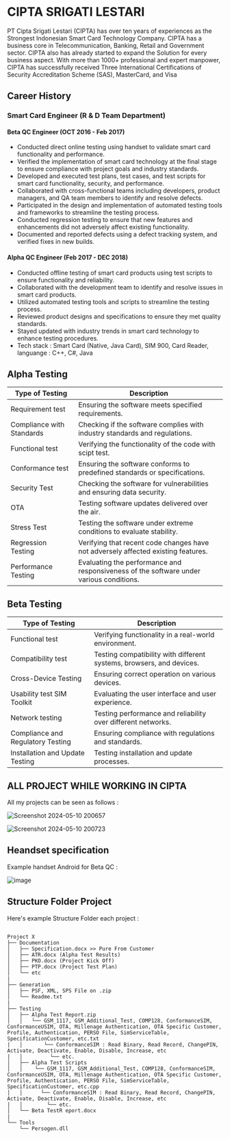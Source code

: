 
# CIPTA SRIGATI LESTARI

PT Cipta Srigati Lestari (CIPTA) has over ten years of experiences as the Strongest Indonesian Smart Card Technology Company. CIPTA has a business core in Telecommunication, Banking, Retail and Government sector. CIPTA also has already started to expand the Solution for every business aspect. With more than 1000+ professional and expert manpower, CIPTA has successfully received Three International Certifications of Security Accreditation Scheme (SAS), MasterCard, and Visa

## Career History

### Smart Card Engineer (R & D Team Department)
 #### Beta QC Engineer (OCT 2016 - Feb 2017)
  - Conducted direct online testing using handset to validate smart card functionality and performance.
  - Verified the implementation of smart card technology at the final stage to ensure compliance with project goals and industry standards.
  - Developed and executed test plans, test cases, and test scripts for smart card functionality, security, and performance.
  - Collaborated with cross-functional teams including developers, product managers, and QA team members to identify and resolve defects.
  - Participated in the design and implementation of automated testing tools and frameworks to streamline the testing process.
  - Conducted regression testing to ensure that new features and enhancements did not adversely affect existing functionality.
  - Documented and reported defects using a defect tracking system, and verified fixes in new builds.

 #### Alpha QC Engineer (Feb 2017 - DEC 2018)
  - Conducted offline testing of smart card products using test scripts to ensure functionality and reliability.
  - Collaborated with the development team to identify and resolve issues in smart card products.
  - Utilized automated testing tools and scripts to streamline the testing process.
  - Reviewed product designs and specifications to ensure they met quality standards.
  - Stayed updated with industry trends in smart card technology to enhance testing procedures.
  - Tech stack : Smart Card (Native, Java Card), SIM 900, Card Reader, languange : C++, C#, Java


## Alpha Testing

| Type of Testing                    | Description                                                                                     |
|------------------------------------|-------------------------------------------------------------------------------------------------|
| Requirement test                   | Ensuring the software meets specified requirements.                                             |
| Compliance with Standards          | Checking if the software complies with industry standards and regulations.                      |
| Functional test                    | Verifying the functionality of the code with scipt test.                                        |
| Conformance test                   | Ensuring the software conforms to predefined standards or specifications.                       |
| Security Test                      | Checking the software for vulnerabilities and ensuring data security.                           |
| OTA                                | Testing software updates delivered over the air.                                                |
| Stress Test                        | Testing the software under extreme conditions to evaluate stability.                            |
| Regression Testing                 | Verifying that recent code changes have not adversely affected existing features.               |
| Performance Testing                | Evaluating the performance and responsiveness of the software under various conditions.         |

## Beta Testing

| Type of Testing                    | Description                                                                                     |
|------------------------------------|-------------------------------------------------------------------------------------------------|
| Functional test                    | Verifying functionality in a real-world environment.                                            |
| Compatibility test                 | Testing compatibility with different systems, browsers, and devices.                            |
| Cross-Device Testing               | Ensuring correct operation on various devices.                                                  |
| Usability test SIM Toolkit         | Evaluating the user interface and user experience.                                              |
| Network testing                    | Testing performance and reliability over different networks.                                    |
| Compliance and Regulatory Testing  | Ensuring compliance with regulations and standards.                                             |
| Installation and Update Testing    | Testing installation and update processes.                                                      |

## ALL PROJECT WHILE WORKING IN CIPTA

All my projects can be seen as follows : 

![Screenshot 2024-05-10 200657](https://github.com/DianPermana/Smart-Card-History-In-Indonesia/assets/18004033/ca169390-f4fc-44db-b172-7da42d0ae8fb)

![Screenshot 2024-05-10 200723](https://github.com/DianPermana/Smart-Card-History-In-Indonesia/assets/18004033/1aece0bb-efe9-4f4e-a580-fbc29a32dfdf)


## Heandset specification

Example handset Android for Beta QC :

![image](https://github.com/DianPermana/Smart-Card-History-In-Indonesia/assets/18004033/cfdc176e-0bc7-4b16-be7e-5280922160f2)


## Structure Folder Project 

Here's example Structure Folder each project : 

```

Project X
├── Documentation
│   ├── Specification.docx >> Pure From Customer
│   ├── ATR.docx (Alpha Test Results)
│   ├── PKO.docx (Project Kick Off)
│   ├── PTP.docx (Project Test Plan)
│   └── etc
|
├── Generation
│   ├── PSF, XML, SPS File on .zip
│   └── Readme.txt
|
├── Testing
│   ├── Alpha Test Report.zip
│   │   └── GSM_1117, GSM_Additional_Test, COMP128, ConformanceSIM, ConformanceUSIM, OTA, Millenage Authentication, OTA Specific Customer, Profile, Authentication, PERSO File, SimServiceTable, SpecificationCustomer, etc.txt
|   │       └── ConformanceSIM : Read Binary, Read Record, ChangePIN, Activate, Deactivate, Enable, Disable, Increase, etc
|   │         └── etc.
│   ├── Alpha Test Scripts
│   │    └── GSM_1117, GSM_Additional_Test, COMP128, ConformanceSIM, ConformanceUSIM, OTA, Millenage Authentication, OTA Specific Customer, Profile, Authentication, PERSO File, SimServiceTable, SpecificationCustomer, etc.cpp
│   │      └── ConformanceSIM : Read Binary, Read Record, ChangePIN, Activate, Deactivate, Enable, Disable, Increase, etc
|   │        └── etc.
│   └── Beta TestR eport.docx
|
└── Tools
    └── Persogen.dll

```


    





